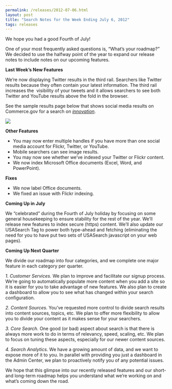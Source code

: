 ```yaml
---
permalink: /releases/2012-07-06.html
layout: post
title: "Search Notes for the Week Ending July 6, 2012"
tags: releases
---
```

<p>We hope you had a good Fourth of July!</p>
<p>One of your most frequently asked questions is, &#8220;What&#8217;s your roadmap?&#8221; We decided to use the halfway point of the year to expand our release notes to include notes on our upcoming features.</p>
<p><strong>Last Week&#8217;s New Features</strong></p>
<p>We&#8217;re now displaying Twitter results in the third rail. Searchers like Twitter results because they often contain your latest information. The third rail increases the  visibility of your tweets and it allows searchers to see both Twitter and YouTube results above the fold in the browser.</p>
<p>See the sample results page below that shows social media results on Commerce.gov for a search on<em> <a href="http://search.commerce.gov/search?query=innovation&amp;affiliate=commerce.gov">innovation</a></em>.</p>
<p><img class="img-polaroid" src="http://f22818b4dfc10241d8a3-f1564c64756a8cfee25b6b19953b1d23.r31.cf2.rackcdn.com/tumblr_m71vk4FInR1qid15q.jpg"/></p>
<p><strong>Other Features</strong></p>
<ul><li>You may now enter multiple handles if you have more than one social media account for Flickr, Twitter, or YouTube.</li>
<li>Mobile searchers can see image results.</li>
<li>You may now see whether we&#8217;ve indexed your Twitter or Flickr content.</li>
<li>We now index Microsoft Office documents (Excel, Word, and PowerPoint).</li>
</ul><p><strong>Fixes</strong></p>
<ul><li>We now label Office documents.</li>
<li>We fixed an issue with Flickr indexing.</li>
</ul><p><strong>Coming Up in July</strong></p>
<p>We &#8220;celebrated&#8221; during the Fourth of July holiday by focusing on some general housekeeping to ensure stability for the rest of the year. We&#8217;ll release new features to index secure (https) content. We&#8217;ll also update our USASearch Tag to power both type-ahead and fetching (eliminating the need for you to have put two sets of USASearch javascript on your web pages).</p>
<p><strong>Coming Up Next Quarter</strong></p>
<p>We divide our roadmap into four categories, and we complete one major feature in each category per quarter.</p>
<p><em>1. Customer Services. </em>We plan to improve and facilitate our signup process. We&#8217;re going to automatically populate more content when you add a site so it is easier for you to take advantage of new features. We also plan to create a dashboard to allow you to see what has changed within your search configuration.</p>
<p><em>2. Content Sources. </em>You&#8217;ve requested more control to divide search results into content sources, topics, etc. We plan to offer more flexibility to allow you to divide your content as it makes sense for your searchers.</p>
<p><em>3. Core Search. </em>One good (or bad) aspect about search is that there is always more work to do in terms of relevancy, speed, scaling, etc. We plan to focus on tuning these aspects, especially for our newer content sources.</p>
<p><em>4. Search Analytics. </em>We have a growing amount of data, and we want to expose more of it to you. In parallel with providing you just a dashboard in the Admin Center, we plan to proactively notify you of any potential issues.</p>
<p>We hope that this glimpse into our recently released features and our short- and long-term roadmap helps you understand what we&#8217;re working on and what&#8217;s coming down the road.</p>
